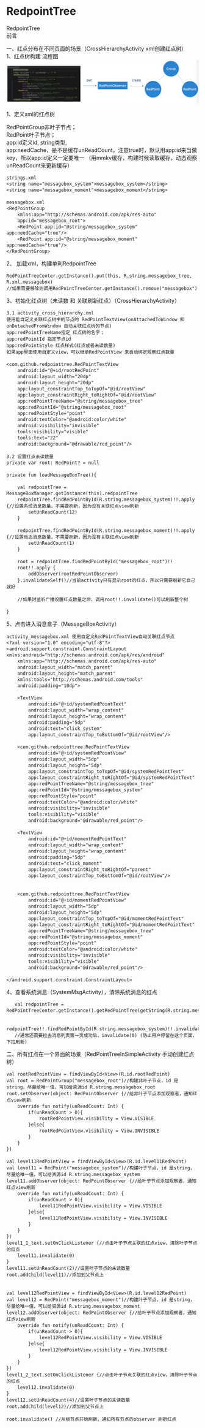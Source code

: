 # RedpointTree
RedpointTree</br>
前言</br>

一、红点分布在不同页面的场景（CrossHierarchyActivity xml创建红点树）<br>
1、红点树构建
流程图
![这里随便写文字](https://github.com/loganpluo/RedpointTree/blob/master/redpointtree/pic/1-%E6%9E%84%E5%BB%BA%E7%BA%A2%E7%82%B9%E6%A0%91.png)

1、定义xml的红点树<br>



RedPointGroup非叶子节点；<br>
RedPoint叶子节点；<br>
app:id定义id, string类型,<br>
app:needCache，是不是缓存unReadCount，注意true时，默认用app:id来当做key，所以app:id定义一定要唯一
（用mmkv缓存，构建时候读取缓存，动态观察unReadCount来更新缓存）
    
    strings.xml
    <string name="messagebox_system">messagebox_system</string>
    <string name="messagebox_moment">messagebox_moment</string>
    
    messagebox.xml
    <RedPointGroup
        xmlns:app="http://schemas.android.com/apk/res-auto"
        app:id="messagebox_root">
        <RedPoint app:id="@string/messagebox_system" app:needCache="true"/>
        <RedPoint app:id="@string/messagebox_moment" app:needCache="true"/>
    </RedPointGroup>

2、 加载xml，构建单利RedpointTree

    RedPointTreeCenter.getInstance().put(this, R.string.messagebox_tree, R.xml.messagebox)
    //如果需要移除则调用RedPointTreeCenter.getInstance().remove("messagebox")

    
3、初始化红点树（未读数 和 关联刷新红点）（CrossHierarchyActivity）

    3.1 activity_cross_hierarchy.xml 
    使用能自定义关联红点树中的节点的 RedPointTextView(onAttachedToWindow 和 onDetachedFromWindow 自动关联红点树的节点)
    app:redPointTreeName指定 红点树的名字；
    app:redPointId 指定节点id
    app:redPointStyle 红点样式(红点或者未读数量)
    如果app里面使用自定义view，可以继承RedPointView 来自动绑定观察红点数量
    
    <com.github.redpointtree.RedPointTextView
        android:id="@+id/rootRedPoint"
        android:layout_width="20dp"
        android:layout_height="20dp"
        app:layout_constraintTop_toTopOf="@id/rootView"
        app:layout_constraintRight_toRightOf="@id/rootView"
        app:redPointTreeName="@string/messagebox_tree"
        app:redPointId="@string/messagebox_root"
        app:redPointStyle="point"
        android:textColor="@android:color/white"
        android:visibility="invisible"
        tools:visibility="visible"
        tools:text="22"
        android:background="@drawable/red_point"/>
    
    3.2 设置红点未读数量
    private var root: RedPoint? = null

    private fun loadMessageBoxTree(){

        val redpointTree = MessageBoxManager.getInstance(this).redpointTree
        redpointTree.findRedPointById(R.string.messagebox_system)!!.apply {//设置系统消息数量，不需要刷新，因为没有关联红点view刷新
            setUnReadCount(12)
        }

        redpointTree.findRedPointById(R.string.messagebox_moment)!!.apply {//设置动态消息数量，不需要刷新，因为没有关联红点view刷新
            setUnReadCount(1)
        }

        root = redpointTree.findRedPointById("messagebox_root")!!
        root!!.apply {
            addObserver(rootRedPointObserver)
        }.invalidateSelf()//当前activity只有显示root的红点，所以只需要刷新它自己就好
        
        //如果时监听广播设置红点数量之后，调用root!!.invalidate()可以刷新整个树

    }


5、点击进入消息盒子（MessageBoxActivity）

    activity_messagebox.xml 使用自定义RedPointTextView自动关联红点节点
    <?xml version="1.0" encoding="utf-8"?>
    <android.support.constraint.ConstraintLayout xmlns:android="http://schemas.android.com/apk/res/android"
        xmlns:app="http://schemas.android.com/apk/res-auto"
        android:layout_width="match_parent"
        android:layout_height="match_parent"
        xmlns:tools="http://schemas.android.com/tools"
        android:padding="10dp">

        <TextView
            android:id="@+id/systemRedPointText"
            android:layout_width="wrap_content"
            android:layout_height="wrap_content"
            android:padding="5dp"
            android:text="click_system"
            app:layout_constraintTop_toBottomOf="@id/rootView"/>

        <com.github.redpointtree.RedPointTextView
            android:id="@+id/systemRedPointView"
            android:layout_width="5dp"
            android:layout_height="5dp"
            app:layout_constraintTop_toTopOf="@id/systemRedPointText"
            app:layout_constraintRight_toRightOf="@id/systemRedPointText"
            app:redPointTreeName="@string/messagebox_tree"
            app:redPointId="@string/messagebox_system"
            app:redPointStyle="point"
            android:textColor="@android:color/white"
            android:visibility="invisible"
            tools:visibility="visible"
            android:background="@drawable/red_point"/>

        <TextView
            android:id="@+id/momentRedPointText"
            android:layout_width="wrap_content"
            android:layout_height="wrap_content"
            android:padding="5dp"
            android:text="click_moment"
            app:layout_constraintRight_toRightOf="parent"
            app:layout_constraintTop_toBottomOf="@id/rootView"/>


        <com.github.redpointtree.RedPointTextView
            android:id="@+id/momentRedPointView"
            android:layout_width="5dp"
            android:layout_height="5dp"
            app:layout_constraintTop_toTopOf="@id/momentRedPointText"
            app:layout_constraintRight_toRightOf="@id/momentRedPointText"
            app:redPointTreeName="@string/messagebox_tree"
            app:redPointId="@string/messagebox_moment"
            app:redPointStyle="point"
            android:textColor="@android:color/white"
            android:visibility="invisible"
            tools:visibility="visible"
            android:background="@drawable/red_point"/>

    </android.support.constraint.ConstraintLayout>



4、查看系统消息（SystemMsgActivity），清除系统消息的红点

       val redpointTree = RedPointTreeCenter.getInstance().getRedPointTree(getString(R.string.messagebox_tree))

       redpointTree!!.findRedPointById(R.string.messagebox_system)!!.invalidate(0)
       //通常还需要拉去消息列表第一页成功后，invalidate(0) (防止用户停留在这个页面，下拉刷新)


二、所有红点在一个界面的场景（RedPointTreeInSimpleActivity 手动创建红点树）

    val rootRedPointView = findViewById<View>(R.id.rootRedPoint)
    val root = RedPointGroup("messagebox_root")//构建非叶子节点，id 是string，尽量给唯一值，可以给资源id R.string.messagebox_root
    root.setObserver(object: RedPointObserver {//给非叶子节点添加观察者，通知红点view刷新
        override fun notify(unReadCount: Int) {
            if(unReadCount > 0){
                rootRedPointView.visibility = View.VISIBLE
            }else{
                rootRedPointView.visibility = View.INVISIBLE
            }
        }
    })

    val level11RedPointView = findViewById<View>(R.id.level11RedPoint)
    val level11 = RedPoint("messagebox_system")//构建叶子节点，id 是string，尽量给唯一值，可以给资源id R.string.messagebox_system
    level11.addObserver(object: RedPointObserver {//给叶子节点添加观察者，通知红点view刷新
        override fun notify(unReadCount: Int) {
            if(unReadCount > 0){
                level11RedPointView.visibility = View.VISIBLE
            }else{
                level11RedPointView.visibility = View.INVISIBLE
            }
        }
    })
    level1_1_text.setOnClickListener {//点击叶子节点关联的红点view，清除叶子节点的红点
        level11.invalidate(0)
    }
    level11.setUnReadCount(2)//设置叶子节点的未读数量
    root.addChild(level11)//添加到父节点上


    val level12RedPointView = findViewById<View>(R.id.level12RedPoint)
    val level12 = RedPoint("messagebox_moment")//构建叶子节点，id 是string，尽量给唯一值，可以给资源id R.string.messagebox_moment
    level12.addObserver(object: RedPointObserver {//给叶子节点添加观察者，通知红点view刷新
        override fun notify(unReadCount: Int) {
            if(unReadCount > 0){
                level12RedPointView.visibility = View.VISIBLE
            }else{
                level12RedPointView.visibility = View.INVISIBLE
            }
        }
    })
    level1_2_text.setOnClickListener {//点击叶子节点关联的红点view，清除叶子节点的红点
        level12.invalidate(0)
    }
    level12.setUnReadCount(4)//设置叶子节点的未读数量
    root.addChild(level12)//添加到父节点上

    root.invalidate() //从根节点开始刷新，通知所有节点的observer 刷新红点      
    





 
